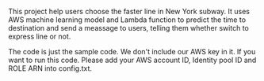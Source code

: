 This project help users choose the faster line in New York subway. It uses AWS machine learning model and Lambda function to predict the time to destination and send a meassage to users, telling them whether switch to express line or not. 

The code is just the sample code. We don't include our AWS key in it. If you want to run this code. Please add your AWS account ID, Identity pool ID and ROLE ARN into config.txt. 
